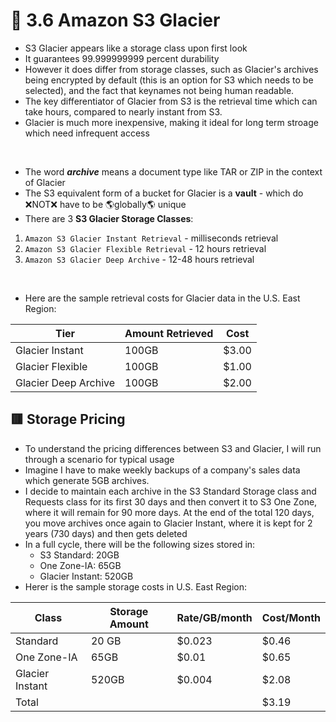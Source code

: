 <link href="../../../style.css" rel="stylesheet"></link>

# 🧠 3.6 Amazon S3 Glacier
* S3 Glacier appears like a storage class upon first look
* It guarantees 99.999999999 percent durability
* However it does differ from storage classes, such as Glacier's archives being encrypted by default (this is an option for S3 which needs to be selected), and the fact that keynames not being human readable.
* The key differentiator of Glacier from S3 is the retrieval time which can take hours, compared to nearly instant from S3.
* Glacier is much more inexpensive, making it ideal for long term stroage which need infrequent access

<br>

* The word ***archive*** means a document type like TAR or ZIP in the context of Glacier
* The S3 equivalent form of a bucket for Glacier is a **vault** - which do ❌NOT❌ have to be 🌎globally🌎 unique
* There are 3 **S3 Glacier Storage Classes**:
1. `Amazon S3 Glacier Instant Retrieval` - milliseconds retrieval
2. `Amazon S3 Glacier Flexible Retrieval` - 12 hours retrieval
3. `Amazon S3 Glacier Deep Archive` - 12-48 hours retrieval

<br>

* Here are the sample retrieval costs for Glacier data in the U.S. East Region:

| Tier | Amount Retrieved | Cost |
|------|------------------|------|
| Glacier Instant | 100GB | $3.00 |
| Glacier Flexible | 100GB | $1.00 |
| Glacier Deep Archive | 100GB | $2.00 |

## 🟥 Storage Pricing
* To understand the pricing differences between S3 and Glacier, I will run through a scenario for typical usage
* Imagine I have to make weekly backups of a company's sales data which generate 5GB archives.
* I decide to maintain each archive in the S3 Standard Storage class and Requests class for its first 30 days and then convert it to S3 One Zone, where it will remain for 90 more days. At the end of the total 120 days, you move archives once again to Glacier Instant, where it is kept for 2 years (730 days) and then gets deleted
* In a full cycle, there will be the following sizes stored in:
    - S3 Standard: 20GB
    - One Zone-IA: 65GB
    - Glacier Instant: 520GB
* Herer is the sample storage costs in U.S. East Region:

| Class | Storage Amount | Rate/GB/month | Cost/Month |
| ----- | -------------- | ------------- | ---------- |
| Standard | 20 GB       | $0.023        | $0.46      |
| One Zone-IA | 65GB     | $0.01         | $0.65      |
| Glacier Instant | 520GB| $0.004        | $2.08      |
| Total |                |               | $3.19      |
